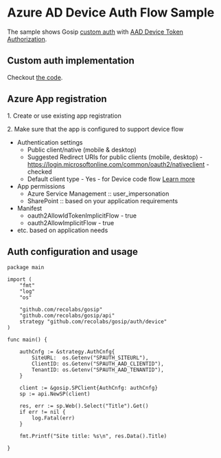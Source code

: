 # Azure AD Device Auth Flow Sample

The sample shows Gosip [custom auth](https://go.spflow.com/auth/custom-auth) with [AAD Device Token Authorization](https://docs.microsoft.com/en-us/azure/go/azure-sdk-go-authorization#use-device-token-authentication).

## Custom auth implementation

Checkout [the code](./device.go).

## Azure App registration

1\. Create or use existing app registration

2\. Make sure that the app is configured to support device flow

- Authentication settings
  - Public client/native (mobile & desktop)
  - Suggested Redirect URIs for public clients (mobile, desktop) - https://login.microsoftonline.com/common/oauth2/nativeclient - checked
  - Default client type - Yes - for Device code flow [Learn more](https://go.microsoft.com/fwlink/?linkid=2094804)
- App permissions
  - Azure Service Management :: user_impersonation
  - SharePoint :: based on your application requirements
- Manifest
  - oauth2AllowIdTokenImplicitFlow - true
  - oauth2AllowImplicitFlow - true
- etc. based on application needs

## Auth configuration and usage

```golang
package main

import (
	"fmt"
	"log"
	"os"

	"github.com/recolabs/gosip"
	"github.com/recolabs/gosip/api"
	strategy "github.com/recolabs/gosip/auth/device"
)

func main() {

	authCnfg := &strategy.AuthCnfg{
		SiteURL:  os.Getenv("SPAUTH_SITEURL"),
		ClientID: os.Getenv("SPAUTH_AAD_CLIENTID"),
		TenantID: os.Getenv("SPAUTH_AAD_TENANTID"),
	}

	client := &gosip.SPClient{AuthCnfg: authCnfg}
	sp := api.NewSP(client)

	res, err := sp.Web().Select("Title").Get()
	if err != nil {
		log.Fatal(err)
	}

	fmt.Printf("Site title: %s\n", res.Data().Title)

}
```
